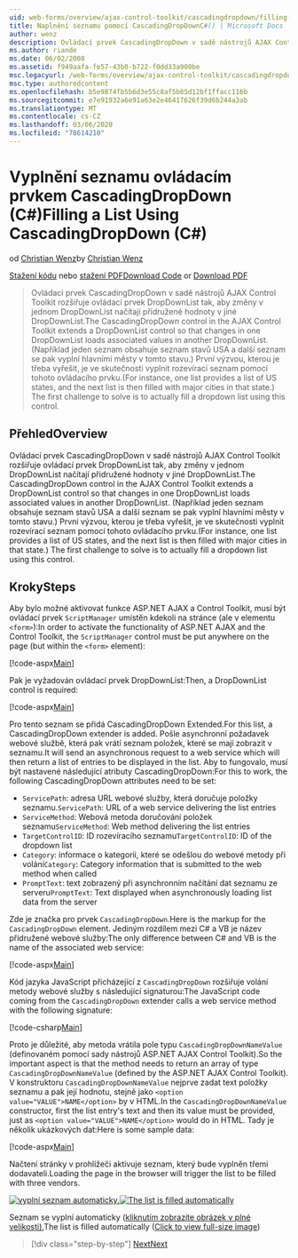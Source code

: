 ```yaml
---
uid: web-forms/overview/ajax-control-toolkit/cascadingdropdown/filling-a-list-using-cascadingdropdown-cs
title: Naplnění seznamu pomocí CascadingDropDownC#() | Microsoft Docs
author: wenz
description: Ovládací prvek CascadingDropDown v sadě nástrojů AJAX Control Toolkit rozšiřuje ovládací prvek DropDownList tak, aby změny v jednom DropDownList načítají přidružené hodnoty v anoth...
ms.author: riande
ms.date: 06/02/2008
ms.assetid: f949aafa-fe57-43b0-b722-f0dd33a900be
msc.legacyurl: /web-forms/overview/ajax-control-toolkit/cascadingdropdown/filling-a-list-using-cascadingdropdown-cs
msc.type: authoredcontent
ms.openlocfilehash: b5e9874fb5b6d3e55c8af5b85d12bf1ffacc116b
ms.sourcegitcommit: e7e91932a6e91a63e2e46417626f39d6b244a3ab
ms.translationtype: MT
ms.contentlocale: cs-CZ
ms.lasthandoff: 03/06/2020
ms.locfileid: "78614210"
---
```

# <a name="filling-a-list-using-cascadingdropdown-c"></a><span data-ttu-id="f0a07-103">Vyplnění seznamu ovládacím prvkem CascadingDropDown (C#)</span><span class="sxs-lookup"><span data-stu-id="f0a07-103">Filling a List Using CascadingDropDown (C#)</span></span>

<span data-ttu-id="f0a07-104">od [Christian Wenz](https://github.com/wenz)</span><span class="sxs-lookup"><span data-stu-id="f0a07-104">by [Christian Wenz](https://github.com/wenz)</span></span>

<span data-ttu-id="f0a07-105">[Stažení kódu](https://download.microsoft.com/download/9/0/7/907760b1-2c60-4f81-aeb6-ca416a573b0d/cascadingdropdown0.cs.zip) nebo [stažení PDF](https://download.microsoft.com/download/2/d/c/2dc10e34-6983-41d4-9c08-f78f5387d32b/cascadingdropdown0CS.pdf)</span><span class="sxs-lookup"><span data-stu-id="f0a07-105">[Download Code](https://download.microsoft.com/download/9/0/7/907760b1-2c60-4f81-aeb6-ca416a573b0d/cascadingdropdown0.cs.zip) or [Download PDF](https://download.microsoft.com/download/2/d/c/2dc10e34-6983-41d4-9c08-f78f5387d32b/cascadingdropdown0CS.pdf)</span></span>

> <span data-ttu-id="f0a07-106">Ovládací prvek CascadingDropDown v sadě nástrojů AJAX Control Toolkit rozšiřuje ovládací prvek DropDownList tak, aby změny v jednom DropDownList načítají přidružené hodnoty v jiné DropDownList.</span><span class="sxs-lookup"><span data-stu-id="f0a07-106">The CascadingDropDown control in the AJAX Control Toolkit extends a DropDownList control so that changes in one DropDownList loads associated values in another DropDownList.</span></span> <span data-ttu-id="f0a07-107">(Například jeden seznam obsahuje seznam stavů USA a další seznam se pak vyplní hlavními městy v tomto stavu.) První výzvou, kterou je třeba vyřešit, je ve skutečnosti vyplnit rozevírací seznam pomocí tohoto ovládacího prvku.</span><span class="sxs-lookup"><span data-stu-id="f0a07-107">(For instance, one list provides a list of US states, and the next list is then filled with major cities in that state.) The first challenge to solve is to actually fill a dropdown list using this control.</span></span>

## <a name="overview"></a><span data-ttu-id="f0a07-108">Přehled</span><span class="sxs-lookup"><span data-stu-id="f0a07-108">Overview</span></span>

<span data-ttu-id="f0a07-109">Ovládací prvek CascadingDropDown v sadě nástrojů AJAX Control Toolkit rozšiřuje ovládací prvek DropDownList tak, aby změny v jednom DropDownList načítají přidružené hodnoty v jiné DropDownList.</span><span class="sxs-lookup"><span data-stu-id="f0a07-109">The CascadingDropDown control in the AJAX Control Toolkit extends a DropDownList control so that changes in one DropDownList loads associated values in another DropDownList.</span></span> <span data-ttu-id="f0a07-110">(Například jeden seznam obsahuje seznam stavů USA a další seznam se pak vyplní hlavními městy v tomto stavu.) První výzvou, kterou je třeba vyřešit, je ve skutečnosti vyplnit rozevírací seznam pomocí tohoto ovládacího prvku.</span><span class="sxs-lookup"><span data-stu-id="f0a07-110">(For instance, one list provides a list of US states, and the next list is then filled with major cities in that state.) The first challenge to solve is to actually fill a dropdown list using this control.</span></span>

## <a name="steps"></a><span data-ttu-id="f0a07-111">Kroky</span><span class="sxs-lookup"><span data-stu-id="f0a07-111">Steps</span></span>

<span data-ttu-id="f0a07-112">Aby bylo možné aktivovat funkce ASP.NET AJAX a Control Toolkit, musí být ovládací prvek `ScriptManager` umístěn kdekoli na stránce (ale v elementu `<form>`):</span><span class="sxs-lookup"><span data-stu-id="f0a07-112">In order to activate the functionality of ASP.NET AJAX and the Control Toolkit, the `ScriptManager` control must be put anywhere on the page (but within the `<form>` element):</span></span>

[!code-aspx[Main](filling-a-list-using-cascadingdropdown-cs/samples/sample1.aspx)]

<span data-ttu-id="f0a07-113">Pak je vyžadován ovládací prvek DropDownList:</span><span class="sxs-lookup"><span data-stu-id="f0a07-113">Then, a DropDownList control is required:</span></span>

[!code-aspx[Main](filling-a-list-using-cascadingdropdown-cs/samples/sample2.aspx)]

<span data-ttu-id="f0a07-114">Pro tento seznam se přidá CascadingDropDown Extended.</span><span class="sxs-lookup"><span data-stu-id="f0a07-114">For this list, a CascadingDropDown extender is added.</span></span> <span data-ttu-id="f0a07-115">Pošle asynchronní požadavek webové službě, která pak vrátí seznam položek, které se mají zobrazit v seznamu.</span><span class="sxs-lookup"><span data-stu-id="f0a07-115">It will send an asynchronous request to a web service which will then return a list of entries to be displayed in the list.</span></span> <span data-ttu-id="f0a07-116">Aby to fungovalo, musí být nastavené následující atributy CascadingDropDown:</span><span class="sxs-lookup"><span data-stu-id="f0a07-116">For this to work, the following CascadingDropDown attributes need to be set:</span></span>

- <span data-ttu-id="f0a07-117">`ServicePath`: adresa URL webové služby, která doručuje položky seznamu.</span><span class="sxs-lookup"><span data-stu-id="f0a07-117">`ServicePath`: URL of a web service delivering the list entries</span></span>
- <span data-ttu-id="f0a07-118">`ServiceMethod`: Webová metoda doručování položek seznamu</span><span class="sxs-lookup"><span data-stu-id="f0a07-118">`ServiceMethod`: Web method delivering the list entries</span></span>
- <span data-ttu-id="f0a07-119">`TargetControlID`: ID rozevíracího seznamu</span><span class="sxs-lookup"><span data-stu-id="f0a07-119">`TargetControlID`: ID of the dropdown list</span></span>
- <span data-ttu-id="f0a07-120">`Category`: informace o kategorii, které se odešlou do webové metody při volání</span><span class="sxs-lookup"><span data-stu-id="f0a07-120">`Category`: Category information that is submitted to the web method when called</span></span>
- <span data-ttu-id="f0a07-121">`PromptText`: text zobrazený při asynchronním načítání dat seznamu ze serveru</span><span class="sxs-lookup"><span data-stu-id="f0a07-121">`PromptText`: Text displayed when asynchronously loading list data from the server</span></span>

<span data-ttu-id="f0a07-122">Zde je značka pro prvek `CascadingDropDown`.</span><span class="sxs-lookup"><span data-stu-id="f0a07-122">Here is the markup for the `CascadingDropDown` element.</span></span> <span data-ttu-id="f0a07-123">Jediným rozdílem mezi C# a VB je název přidružené webové služby:</span><span class="sxs-lookup"><span data-stu-id="f0a07-123">The only difference between C# and VB is the name of the associated web service:</span></span>

[!code-aspx[Main](filling-a-list-using-cascadingdropdown-cs/samples/sample3.aspx)]

<span data-ttu-id="f0a07-124">Kód jazyka JavaScript přicházející z `CascadingDropDown` rozšiřuje volání metody webové služby s následující signaturou:</span><span class="sxs-lookup"><span data-stu-id="f0a07-124">The JavaScript code coming from the `CascadingDropDown` extender calls a web service method with the following signature:</span></span>

[!code-csharp[Main](filling-a-list-using-cascadingdropdown-cs/samples/sample4.cs)]

<span data-ttu-id="f0a07-125">Proto je důležité, aby metoda vrátila pole typu `CascadingDropDownNameValue` (definovaném pomocí sady nástrojů ASP.NET AJAX Control Toolkit).</span><span class="sxs-lookup"><span data-stu-id="f0a07-125">So the important aspect is that the method needs to return an array of type `CascadingDropDownNameValue` (defined by the ASP.NET AJAX Control Toolkit).</span></span> <span data-ttu-id="f0a07-126">V konstruktoru `CascadingDropDownNameValue` nejprve zadat text položky seznamu a pak její hodnotu, stejně jako `<option value="VALUE">NAME</option>` by v HTML.</span><span class="sxs-lookup"><span data-stu-id="f0a07-126">In the `CascadingDropDownNameValue` constructor, first the list entry's text and then its value must be provided, just as `<option value="VALUE">NAME</option>` would do in HTML.</span></span> <span data-ttu-id="f0a07-127">Tady je několik ukázkových dat:</span><span class="sxs-lookup"><span data-stu-id="f0a07-127">Here is some sample data:</span></span>

[!code-aspx[Main](filling-a-list-using-cascadingdropdown-cs/samples/sample5.aspx)]

<span data-ttu-id="f0a07-128">Načtení stránky v prohlížeči aktivuje seznam, který bude vyplněn třemi dodavateli.</span><span class="sxs-lookup"><span data-stu-id="f0a07-128">Loading the page in the browser will trigger the list to be filled with three vendors.</span></span>

<span data-ttu-id="f0a07-129">[![vyplní seznam automaticky.](filling-a-list-using-cascadingdropdown-cs/_static/image2.png)](filling-a-list-using-cascadingdropdown-cs/_static/image1.png)</span><span class="sxs-lookup"><span data-stu-id="f0a07-129">[![The list is filled automatically](filling-a-list-using-cascadingdropdown-cs/_static/image2.png)](filling-a-list-using-cascadingdropdown-cs/_static/image1.png)</span></span>

<span data-ttu-id="f0a07-130">Seznam se vyplní automaticky ([kliknutím zobrazíte obrázek v plné velikosti).](filling-a-list-using-cascadingdropdown-cs/_static/image3.png)</span><span class="sxs-lookup"><span data-stu-id="f0a07-130">The list is filled automatically ([Click to view full-size image](filling-a-list-using-cascadingdropdown-cs/_static/image3.png))</span></span>

> [!div class="step-by-step"]
> [<span data-ttu-id="f0a07-131">Next</span><span class="sxs-lookup"><span data-stu-id="f0a07-131">Next</span></span>](using-cascadingdropdown-with-a-database-cs.md)

